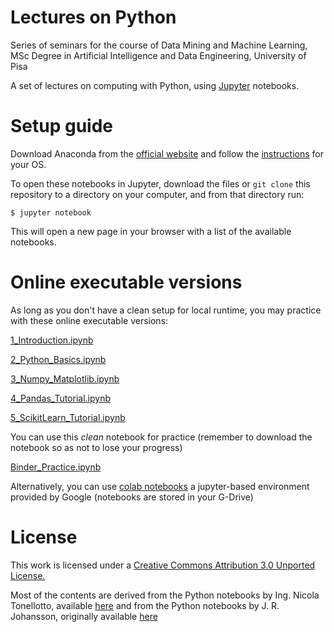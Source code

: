 # Lectures on Python

Series of seminars for the course of Data Mining and Machine Learning, MSc Degree in Artificial Intelligence and Data Engineering, University of Pisa

A set of lectures on computing with Python, using [Jupyter](https://jupyter.org) notebooks. 


# Setup guide

Download Anaconda from the [official website](https://www.anaconda.com/products/individual) and follow the [instructions](https://docs.anaconda.com/anaconda/install/) for your OS.

To open these notebooks in Jupyter, download the files or `git clone` this repository to a directory on your computer, and from that directory run:

```shell
$ jupyter notebook
```

This will open a new page in your browser with a list of the available notebooks.


# Online executable versions

As long as you don't have a clean setup for local runtime, you may practice with these online executable versions:


[1_Introduction.ipynb](https://mybinder.org/v2/gh/alerenda/878II-Python/main?filepath=1_Introduction.ipynb)

[2_Python_Basics.ipynb](https://mybinder.org/v2/gh/alerenda/878II-Python/main?filepath=2_Python_Basics.ipynb)

[3_Numpy_Matplotlib.ipynb](https://mybinder.org/v2/gh/alerenda/878II-Python/main?filepath=3_Numpy_Matplotlib.ipynb)

[4_Pandas_Tutorial.ipynb](https://mybinder.org/v2/gh/alerenda/878II-Python/main?filepath=4_Pandas_Tutorial.ipynb)

[5_ScikitLearn_Tutorial.ipynb](https://mybinder.org/v2/gh/alerenda/878II-Python/main?filepath=5_ScikitLearn_Tutorial.ipynb)


You can use this *clean* notebook for practice (remember to download the notebook so as not to lose your progress)

[Binder_Practice.ipynb](https://mybinder.org/v2/gh/alerenda/878II-Python/main?filepath=Binder_Practice.ipynb)

Alternatively, you can use [colab notebooks](https://colab.research.google.com) a jupyter-based environment provided by Google (notebooks are stored in your G-Drive)


# License

This work is licensed under a [Creative Commons Attribution 3.0 Unported License.](http://creativecommons.org/licenses/by/3.0/)

Most of the contents are derived from the Python notebooks by Ing. Nicola Tonellotto, available [here](https://github.com/tonellotto/PythonLectures/) and from the Python notebooks by J. R. Johansson, originally available [here](https://github.com/jrjohansson/scientific-python-lectures)